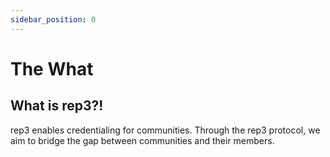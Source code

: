 ```yaml
---
sidebar_position: 0
---
```



# The What

## What is rep3?!

rep3 enables credentialing for communities. Through the rep3 protocol, we aim to bridge the gap between communities and their members.
